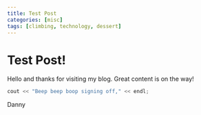 ```yaml
---
title: Test Post
categories: [misc]
tags: [climbing, technology, dessert]
---
```


# Test Post!

Hello and thanks for visiting my blog. Great content is on the way!

```c
cout << "Beep beep boop signing off," << endl;
```
Danny